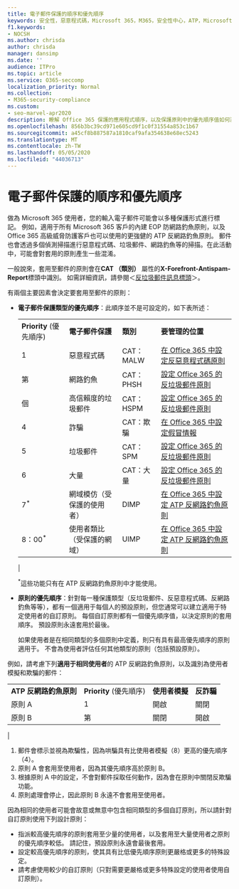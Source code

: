 ```yaml
---
title: 電子郵件保護的順序和優先順序
keywords: 安全性，惡意程式碼，Microsoft 365，M365，安全性中心，ATP，Microsoft Defender ATP，Office 365 ATP，Azure ATP
f1.keywords:
- NOCSH
ms.author: chrisda
author: chrisda
manager: dansimp
ms.date: ''
audience: ITPro
ms.topic: article
ms.service: O365-seccomp
localization_priority: Normal
ms.collection:
- M365-security-compliance
ms.custom:
- seo-marvel-apr2020
description: 瞭解 Office 365 保護的應用程式順序，以及保護原則中的優先順序值如何決定所套用的原則。
ms.openlocfilehash: 856b3bc39cd971e605cd9f1c0f31554a853c1b67
ms.sourcegitcommit: a45cf8b887587a1810caf9afa354638e68ec5243
ms.translationtype: MT
ms.contentlocale: zh-TW
ms.lasthandoff: 05/05/2020
ms.locfileid: "44036713"
---
```

# <a name="order-and-precedence-of-email-protection"></a>電子郵件保護的順序和優先順序

做為 Microsoft 365 使用者，您的輸入電子郵件可能會以多種保護形式進行標記。 例如，適用于所有 Microsoft 365 客戶的內建 EOP 防網路釣魚原則，以及 Office 365 高級威脅防護客戶也可以使用的更強健的 ATP 反網路釣魚原則。 郵件也會透過多個偵測掃描進行惡意程式碼、垃圾郵件、網路釣魚等的掃描。在此活動中，可能會對套用的原則產生一些混淆。

一般說來，套用至郵件的原則會在**CAT （類別）** 屬性的**X-Forefront-Antispam-Report**標頭中識別。 如需詳細資訊，請參閱＜[反垃圾郵件訊息標頭](anti-spam-message-headers.md)＞。

有兩個主要因素會決定要套用至郵件的原則：

- **電子郵件保護類型的優先順序**：此順序並不是可設定的，如下表所述：

  |||||
  |---|---|---|---|
  |**Priority** (優先順序)|**電子郵件保護**|**類別**|**要管理的位置**|
  |1|惡意程式碼|CAT： MALW|[在 Office 365 中設定反惡意程式碼原則](configure-anti-malware-policies.md)|
  |第|網路釣魚|CAT： PHSH|[設定 Office 365 的反垃圾郵件原則](configure-your-spam-filter-policies.md)|
  |個|高信賴度的垃圾郵件|CAT： HSPM|[設定 Office 365 的反垃圾郵件原則](configure-your-spam-filter-policies.md)|
  |4 |詐騙|CAT：欺騙|[在 Office 365 中設定假冒情報](learn-about-spoof-intelligence.md)|
  |5 |垃圾郵件|CAT： SPM|[設定 Office 365 的反垃圾郵件原則](configure-your-spam-filter-policies.md)|
  |6 |大量|CAT：大量|[設定 Office 365 的反垃圾郵件原則](configure-your-spam-filter-policies.md)|
  |7<sup>\*</sup>|網域模仿（受保護的使用者）|DIMP|[在 Office 365 中設定 ATP 反網路釣魚原則](configure-atp-anti-phishing-policies.md)|
  |8：00<sup>\*</sup>|使用者類比（受保護的網域）|UIMP|[在 Office 365 中設定 ATP 反網路釣魚原則](configure-atp-anti-phishing-policies.md)|
  |

  <sup>\*</sup>這些功能只有在 ATP 反網路釣魚原則中才能使用。

- **原則的優先順序**：針對每一種保護類型（反垃圾郵件、反惡意程式碼、反網路釣魚等等），都有一個適用于每個人的預設原則，但您通常可以建立適用于特定使用者的自訂原則。 每個自訂原則都有一個優先順序值，以決定原則的套用順序。 預設原則永遠套用於最後。

  如果使用者是在相同類型的多個原則中定義，則只有具有最高優先順序的原則適用于。 不會為使用者評估任何其他類型的原則（包括預設原則）。

例如，請考慮下列**適用于相同使用者**的 ATP 反網路釣魚原則，以及識別為使用者模擬和欺騙的郵件：

  |||||
  |---|---|---|---|
  |**ATP 反網路釣魚原則**|**Priority** (優先順序)|**使用者模擬**|**反詐騙**|
  |原則 A|1|開啟|關閉|
  |原則 B|第|關閉|開啟|
  |

1. 郵件會標示並視為欺騙性，因為哄騙具有比使用者模擬（8）更高的優先順序（4）。
2. 原則 A 會套用至使用者，因為其優先順序高於原則 B。
3. 根據原則 A 中的設定，不會對郵件採取任何動作，因為會在原則中關閉反欺騙功能。
4. 原則處理會停止，因此原則 B 永遠不會套用至使用者。

因為相同的使用者可能會故意或無意中包含相同類型的多個自訂原則，所以請針對自訂原則使用下列設計原則：

- 指派較高優先順序的原則套用至少量的使用者，以及套用至大量使用者之原則的優先順序較低。 請記住，預設原則永遠會最後套用。
- 設定較高優先順序的原則，使其具有比低優先順序原則更嚴格或更多的特殊設定。
- 請考慮使用較少的自訂原則（只對需要更嚴格或更多特殊設定的使用者使用自訂原則）。
